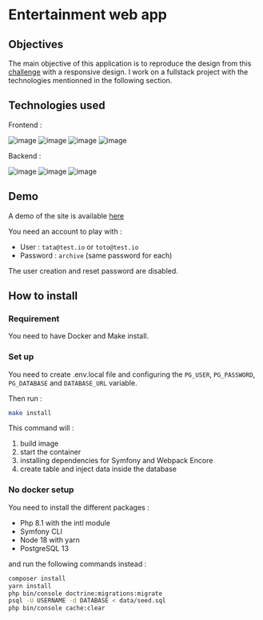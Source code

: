 # Entertainment web app

## Objectives

The main objective of this application is to reproduce the design from this [challenge](https://www.frontendmentor.io/challenges/entertainment-web-app-J-UhgAW1X) with a responsive design. I work on a fullstack project with the technologies mentionned in the following section.

## Technologies used 

Frontend : 

![image](https://img.shields.io/badge/Twig-BACF29?style=for-the-badge&logo=Twig&logoColor=white)
![image](https://img.shields.io/badge/Sass-CC6699?style=for-the-badge&logo=sass&logoColor=white)
![image](https://img.shields.io/badge/Webpack-8DD6F9?style=for-the-badge&logo=Webpack&logoColor=white)
![image](https://img.shields.io/badge/JavaScript-323330?style=for-the-badge&logo=javascript&logoColor=F7DF1E)

Backend :

![image](https://img.shields.io/badge/Symfony-000000?style=for-the-badge&logo=Symfony&logoColor=white)
![image](https://img.shields.io/badge/PostgreSQL-316192?style=for-the-badge&logo=postgresql&logoColor=white)
![image](https://img.shields.io/badge/Docker-2CA5E0?style=for-the-badge&logo=docker&logoColor=white)

## Demo

A demo of the site is available [here](https://entertainment-web-app-7d194b4f2ebb.herokuapp.com/)

You need an account to play with :
- User : `tata@test.io` or `toto@test.io`
- Password : `archive` (same password for each)

The user creation and reset password are disabled.

## How to install

### Requirement 

You need to have Docker and Make install.

### Set up

You need to create .env.local file and configuring the `PG_USER`, `PG_PASSWORD`, `PG_DATABASE` and `DATABASE_URL` variable.

Then run : 
```bash
make install
```

This command will :
1. build image
2. start the container 
3. installing dependencies for Symfony and Webpack Encore
4. create table and inject data inside the database

### No docker setup

You need to install the different packages :
- Php 8.1 with the intl module 
- Symfony CLI
- Node 18 with yarn
- PostgreSQL 13

and run the following commands instead :

```bash
composer install
yarn install
php bin/console doctrine:migrations:migrate
psql -U USERNAME -d DATABASE < data/seed.sql
php bin/console cache:clear
```